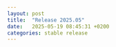 ```yaml
---
layout: post
title:  "Release 2025.05"
date:   2025-05-19 08:45:31 +0200
categories: stable release
---
```

